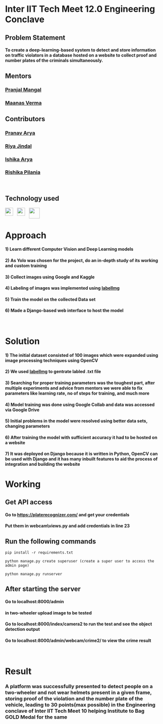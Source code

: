 # Inter IIT Tech Meet 12.0 Engineering Conclave 

## Problem Statement

#### To create a deep-learning-based system to detect and store information on traffic violators in a database hosted on a website to collect proof and number plates of the criminals simultaneously.

## Mentors

### [Pranjal Mangal](https://github.com/mangalpranjal)
### [Maanas Verma](https://github.com/Maanas-Verma)

## Contributors 

### [Pranav Arya](https://github.com/pranav-iitr)
### [Riya Jindal](https://github.com/riyaaaa123)
### [Ishika Arya](https://github.com/I-shika)
### [Rishika Pilania](https://github.com/rishu-3619)
<br/>

## Technology used

<img align="left" width="26px" src="https://cdn.jsdelivr.net/gh/devicons/devicon/icons/django/django-plain.svg" style="padding-right:10px;" />
<img align="left"  width="26px" src="https://cdn.jsdelivr.net/gh/devicons/devicon/icons/opencv/opencv-original-wordmark.svg" style="padding-right:10px;" />
<img align="left"  width="35px" src="https://cdn.analyticsvidhya.com/wp-content/uploads/2018/12/yologo_2-850x451.png"  />
<br/>
<br/>

###

# Approach

#### 1) Learn different Computer Vision and Deep Learning models

#### 2) As Yolo was chosen for the project, do an in-depth study of its working and custom training 

#### 3) Collect images using Google and Kaggle

#### 4) Labeling of images was implemented using [labelImg](https://github.com/tzutalin/labelImg)

#### 5) Train the model on the collected Data set 

#### 6) Made a Django-based web interface to host the model

<br/>

# Solution

#### 1) The initial dataset consisted of 100 images which were expanded using image processing techniques using OpenCV

#### 2) We used  [labelImg](https://github.com/tzutalin/labelImg) to gentrate labled .txt file

#### 3) Searching for proper training parameters was the toughest part, after multiple experiments and advice from mentors we were able to fix parameters like learning rate, no of steps for training, and much more

#### 4) Model training was done using Google Collab and data was accessed via Google Drive 

#### 5) Initial problems in the model were resolved using better data sets, changing parameters

#### 6) After training the model with sufficient accuracy it had to be hosted on a website

#### 7) It was deployed on Django because it is written in Python, OpenCV can be used with Django and it has many inbuilt features to aid the process of integration and building the website




# Working

## Get API access

#### Go to https://platerecognizer.com/ and get your credentials

#### Put them in webcam\views.py and add credentials in line 23
## Run the following commands


```
pip install -r requirements.txt

python manage.py create superuser (create a super user to access the admin page)   

python manage.py runserver
```
## After starting the server

#### Go to localhost:8000/admin 
#### in two-wheeler upload image to be tested 

#### Go to localhost:8000/index/camera2 to run the test and see the object detection output

#### Go to localhost:8000/admin/webcam/crime2/ to view the crime result

<br/>



# Result

### A platform was successfully presented to detect people on a two-wheeler and not wear helmets present in a given frame, storing proof of the violation and the number plate of the vehicle, leading to 30 points(max possible) in the Engineering conclave of Inter IIT Tech Meet 10 helping Institute to Bag GOLD Medal for the same   

